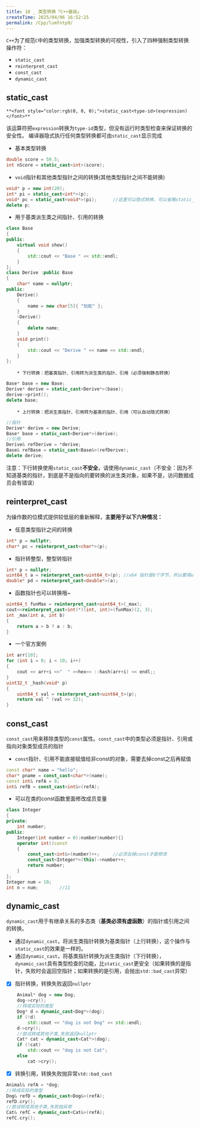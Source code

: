 ```yaml
---
title: 10 _ 类型转换「C++基础」
createTime: 2025/04/06 16:52:25
permalink: /Cpp/lumfntp9/
---
```

`C++`为了规范`C`中的类型转换，加强类型转换的可视性，引入了四种强制类型转换操作符：

+ `static_cast`
+ `reinterpret_cast`
+ `const_cast`
+ `dynamic_cast`

## static_cast
`**<font style="color:rgb(0, 0, 0);">static_cast<type-id>(expression)</font>**`

该运算符把`expression`转换为`type-id`类型，但没有运行时类型检查来保证转换的安全性。 编译器隐式执行任何类型转换都可由`static_cast`显示完成

+ 基本类型转换

```cpp
double score = 59.5;
int nScore = static_cast<int>(score);
```

+ `void`指针和其他类型指针之间的转换(其他类型指针之间不能转换)

```cpp
void* p = new int(20);
int* pi = static_cast<int*>(p);
void* pc = static_cast<void*>(pi);		//这里可以隐式转换，可以省略static_cast
delete p;
```

+ 用于基类派生类之间指针、引用的转换

```cpp
class Base
{
public:
    virtual void show()
    {
        std::cout << "Base " << std::endl;
    }
};
class Derive :public Base
{
    char* name = nullptr;
public:
    Derive()
    {
        name = new char[5]{ "玩蛇" };
    }
    ~Derive()
    {
        delete name;
    }
    void print()
    {
        std::cout << "Derive " << name << std::endl;
    }
};
```

        * 下行转换：把基类指针、引用转为派生类的指针、引用（必须强制静态转换）

```cpp
Base* base = new Base;
Derive* derive = static_cast<Derive*>(base);
derive->print();
delete base;
```

        * 上行转换：把派生类指针、引用转为基类的指针、引用（可以自动隐式转换）

```cpp
//指针
Derive* derive = new Derive;
Base* base = static_cast<Derive*>(derive);
//引用
Derive& refDerive = *derive;
Base& refBase = static_cast<Base&>(refDerive);
delete derive;
```

注意：下行转换使用`static_cast`**不安全**，请使用`dynamic_cast`（不安全：因为不知道基类的指针，到底是不是指向的要转换的派生类对象，如果不是，访问数据成员会有错误）

## reinterpret_cast
为操作数的位模式提供较低层的重新解释，**主要用于以下六种情况：**

+ 任意类型指针之间的转换

```cpp
int* p = nullptr;
char* pc = reinterpret_cast<char*>(p);
```

+ 指针转整型，整型转指针

```cpp
int* p = nullptr;
uint64_t a = reinterpret_cast<uint64_t>(p);	//x64 指针是8个字节，所以要用uint64_t保存，否则可能会丢失数据
double* pd = reinterpret_cast<double*>(a);
```

+ 函数指针也可以转换哦~

```cpp
uint64_t funMax = reinterpret_cast<uint64_t>(_max);
cout<<reinterpret_cast<int(*)(int, int)>(funMax)(2, 3);
int _max(int a, int b)
{
    return a > b ? a : b;
}
```

+ 一个官方案例

```cpp
int arr[10];
for (int i = 0; i < 10; i++)
{
    cout << arr+i <<"  " <<hex<< ::hash(arr+i) << endl;;
}
uint32_t _hash(void* p)
{
    uint64_t val = reinterpret_cast<uint64_t>(p);
    return val ^ (val >> 32);
}
```

## const_cast
`const_cast`用来移除类型的`const`属性。`const_cast`中的类型必须是指针、引用或指向对象类型成员的指针

+ `const`指针、引用不能直接赋值给非const的对象，需要去掉const之后再赋值

```cpp
const char* name = "hello";
char* pname = const_cast<char*>(name);
const int& refA = 8;
int& refB = const_cast<int&>(refA);
```

+ 可以在类的const函数里面修改成员变量

```cpp
class Integer
{
private:
    int number;
public:
    Integer(int number = 0):number(number){}
    operator int()const
    {
        const_cast<int&>(number)++;		//必须去掉const才能修改
        const_cast<Integer*>(this)->number++;
        return number;
    }
};
Integer num = 10;
int n = num;		//11
```

## dynamic_cast
`dynamic_cast`用于有继承关系的多态类（**基类必须有虚函数**）的指针或引用之间的转换。

+ 通过`dynamic_cast`，将派生类指针转换为基类指针（上行转换），这个操作与`static_cast`的效果是一样的。
+ 通过`dynamic_cast`，将基类指针转换为派生类指针（下行转换），`dynamic_cast`具有类型检查的功能，比`static_cast`更安全（如果转换的是指针，失败时会返回空指针；如果转换的是引用，会抛出`std::bad_cast`异常）
- [x] 指针转换，转换失败返回`nullptr`

```cpp
    Animal* dog = new Dog;
    dog->cry();
    //转成实际的类型
    Dog* d = dynamic_cast<Dog*>(dog);
    if (!d)
        std::cout << "dog is not Dog" << std::endl;
    d->cry();
    //尝试转成其他子类,失败返回nullptr
    Cat* cat = dynamic_cast<Cat*>(dog);
    if (!cat)
        std::cout << "dog is not Cat";
    else
        cat->cry();	
```

- [x] 转换引用，转换失败抛异常`std::bad_cast`

```cpp
Animal& refA = *dog;
//转成实际的类型
Dog& refD = dynamic_cast<Dog&>(refA);
refD.cry();
//尝试转成其他子类,失败抛异常
Cat& refC = dynamic_cast<Cat&>(refA);
refC.cry();
```

